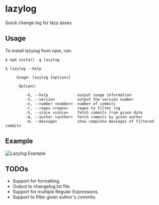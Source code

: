# lazylog
Quick change log for lazy asses.

## Usage

To install lazylog from npm, run:

```
$ npm install -g lazylog
```

```
$ lazylog --help

     Usage: lazylog [options]
    
      Options:
    
         -h, --help             output usage information
         -V, --version          output the version number
         -n, --number <number>  number of commits
         -r, --regex <regex>    regex to filter log
         -S, --since <since>    fetch commits from given date
         -A, --author <author>  fetch commits by given author
         -m, --messages         show complete messages of filtered commits

```

## Example

![Lazylog Example](http://i.imgur.com/87hh5H8.png "Lazylog Example")

## TODOs

- Support for formatting.
- Output to changelog.txt file.
- Support for multiple Regular Expressions.
- Support to filter given author's commits.
